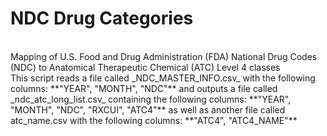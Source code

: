<h1> <bold> NDC Drug Categories </bold> </h1>
<br>
Mapping of U.S. Food and Drug Administration (FDA) National Drug Codes (NDC) to Anatomical Therapeutic Chemical (ATC) Level 4 classes
<br>
This script reads a file called _NDC_MASTER_INFO.csv_ with the following columns:  
**"YEAR", "MONTH", "NDC"**  
and outputs a file called _ndc_atc_long_list.csv_ containing the following columns:  
**"YEAR", "MONTH", "NDC", "RXCUI", "ATC4"**  
as well as another file called atc_name.csv with the following columns:  
**"ATC4", "ATC4_NAME"** 
